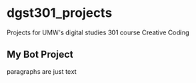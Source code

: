 # dgst301_projects
Projects for UMW's digital studies 301 course Creative Coding

## My Bot Project

paragraphs are just text

